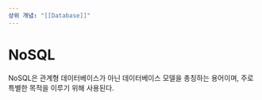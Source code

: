 ```yaml
---
상위 개념: "[[Database]]"
---
```

# NoSQL
NoSQL은 관계형 데이터베이스가 아닌 데이터베이스 모델을 총칭하는 용어이며, 주로 특별한 목적을 이루기 위해 사용된다.
